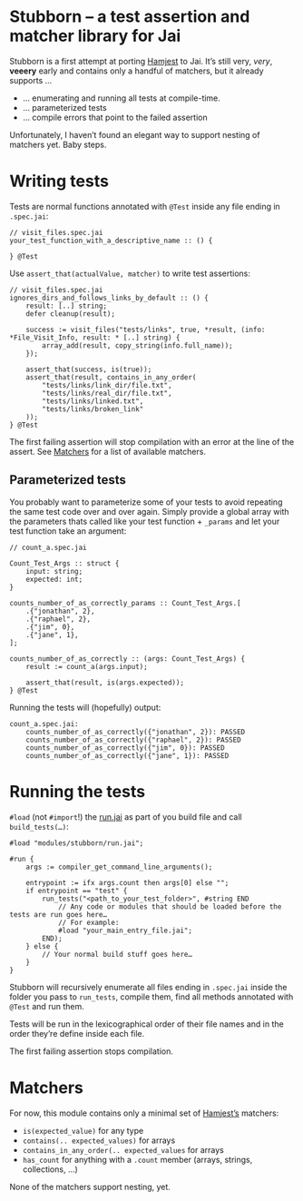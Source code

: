 # Stubborn – a test assertion and matcher library for Jai

Stubborn is a first attempt at porting [Hamjest](https://github.com/rluba/hamjest) to Jai.
It’s still very, *very*, **veeery** early and contains only a handful of matchers, but it already supports …

* … enumerating and running all tests at compile-time.
* … parameterized tests
* … compile errors that point to the failed assertion

Unfortunately, I haven’t found an elegant way to support nesting of matchers yet. Baby steps.

# Writing tests

Tests are normal functions annotated with `@Test` inside any file ending in `.spec.jai`:

```Jai
// visit_files.spec.jai
your_test_function_with_a_descriptive_name :: () {

} @Test
```

Use `assert_that(actualValue, matcher)` to write test assertions:

```Jai
// visit_files.spec.jai
ignores_dirs_and_follows_links_by_default :: () {
	result: [..] string;
	defer cleanup(result);

	success := visit_files("tests/links", true, *result, (info: *File_Visit_Info, result: * [..] string) {
		array_add(result, copy_string(info.full_name));
	});

	assert_that(success, is(true));
	assert_that(result, contains_in_any_order(
		"tests/links/link_dir/file.txt",
		"tests/links/real_dir/file.txt",
		"tests/links/linked.txt",
		"tests/links/broken_link"
	));
} @Test
```

The first failing assertion will stop compilation with an error at the line of the assert.
See [Matchers](#Matchers) for a list of available matchers.

## Parameterized tests

You probably want to parameterize some of your tests to avoid repeating the same test code over and over again.
Simply provide a global array with the parameters thats called like your test function + `_params` and let your test function take an argument:

```Jai
// count_a.spec.jai

Count_Test_Args :: struct {
	input: string;
	expected: int;
}

counts_number_of_as_correctly_params :: Count_Test_Args.[
	.{"jonathan", 2},
	.{"raphael", 2},
	.{"jim", 0},
	.{"jane", 1},
];

counts_number_of_as_correctly :: (args: Count_Test_Args) {
	result := count_a(args.input);

	assert_that(result, is(args.expected));
} @Test
```

Running the tests will (hopefully) output:

```
count_a.spec.jai:
	counts_number_of_as_correctly({"jonathan", 2}): PASSED
	counts_number_of_as_correctly({"raphael", 2}): PASSED
	counts_number_of_as_correctly({"jim", 0}): PASSED
	counts_number_of_as_correctly({"jane", 1}): PASSED
```

# Running the tests

`#load` (not `#import`!) the [run.jai](./run.jai) as part of you build file and call `build_tests(…)`:

```Jai
#load "modules/stubborn/run.jai";

#run {
	args := compiler_get_command_line_arguments();

	entrypoint := ifx args.count then args[0] else "";
	if entrypoint == "test" {
		run_tests("<path_to_your_test_folder>", #string END
			// Any code or modules that should be loaded before the tests are run goes here…
			// For example:
			#load "your_main_entry_file.jai";
		END);
	} else {
		// Your normal build stuff goes here…
	}
}
```

Stubborn will recursively enumerate all files ending in `.spec.jai` inside the folder you pass to `run_tests`, compile them, find all methods annotated with `@Test` and run them.

Tests will be run in the lexicographical order of their file names and in the order they’re define inside each file.

The first failing assertion stops compilation.

# Matchers

For now, this module contains only a minimal set of [Hamjest’s](https://github.com/rluba/hamjest) matchers:

* `is(expected_value)` for any type
* `contains(.. expected_values)` for arrays
* `contains_in_any_order(.. expected_values` for arrays
* `has_count` for anything with a `.count` member (arrays, strings, collections, …)

None of the matchers support nesting, yet.


